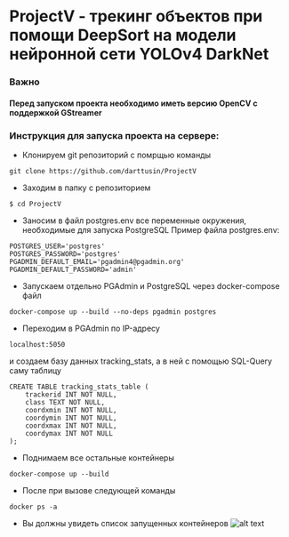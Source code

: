 # ProjectV - трекинг объектов при помощи DeepSort на модели нейронной сети YOLOv4 DarkNet
### Важно
#### Перед запуском проекта необходимо иметь версию OpenCV с поддержкой GStreamer
### Инструкция для запуска проекта на сервере:
- Клонируем git репозиторий с помрщью команды </br>
```
git clone https://github.com/darttusin/ProjectV
```
- Заходим в папку с репозиторием </br>
```
$ cd ProjectV
```
- Заносим в файл postgres.env все переменные окружения, необходимые для запуска PostgreSQL
Пример файла postgres.env:
```
POSTGRES_USER='postgres'
POSTGRES_PASSWORD='postgres'
PGADMIN_DEFAULT_EMAIL='pgadmin4@pgadmin.org'
PGADMIN_DEFAULT_PASSWORD='admin'
```
- Запускаем отдельно PGAdmin и PostgreSQL через docker-compose файл
```
docker-compose up --build --no-deps pgadmin postgres
```
- Переходим в PGAdmin по IP-адресу 
```
localhost:5050
```
 и создаем базу данных tracking_stats, а в ней с помощью SQL-Query саму таблицу
```
CREATE TABLE tracking_stats_table (
    trackerid INT NOT NULL,
    class TEXT NOT NULL,
    coordxmin INT NOT NULL,
    coordymin INT NOT NULL,
    coordxmax INT NOT NULL,
    coordymax INT NOT NULL
);
```
- Поднимаем все остальные контейнеры
```
docker-compose up --build
```
- После при вызове следующей команды
```
docker ps -a
```
- Вы должны увидеть список запущенных контейнеров
![alt text](https://sun9-43.userapi.com/s/v1/if2/kzkp5jX5YANBvcpWSlW4q-iorJD9_SgEJWcfCG83paW0lSiaOFOzJPyOSs88z3bCZilhTIcLvPg54uLvW-Uapxo8.jpg?size=1210x122&quality=96&type=album)

